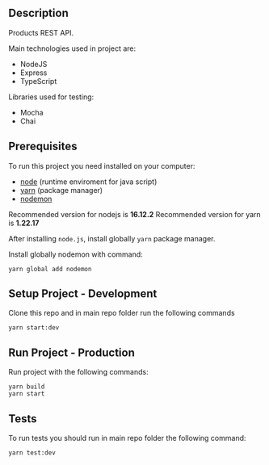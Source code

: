 ## Description

Products REST API.

Main technologies used in project are:

- NodeJS
- Express
- TypeScript

Libraries used for testing:
- Mocha
- Chai

## Prerequisites

To run this project you need installed on your computer:

- [node](https://nodejs.org/en/) (runtime enviroment for java script)
- [yarn](https://yarnpkg.com/) (package manager)
- [nodemon](https://www.npmjs.com/package/nodemon)

Recommended version for nodejs is **16.12.2**
Recommended version for yarn is **1.22.17**

After installing `node.js`, install globally `yarn` package manager.

Install globally nodemon with command:

```
yarn global add nodemon
```

## Setup Project - Development

Clone this repo and in main repo folder run the following commands

```
yarn start:dev

```

## Run Project - Production

Run project with the following commands:

```
yarn build
yarn start

```

## Tests

To run tests you should run in main repo folder the following command:

```
yarn test:dev
```

